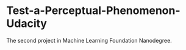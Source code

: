 # Test-a-Perceptual-Phenomenon-Udacity
The second project in Machine Learning Foundation Nanodegree.
